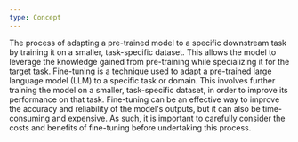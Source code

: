 ```yaml
---
type: Concept
---
```


The process of adapting a pre-trained model to a specific downstream task by training it on a smaller, task-specific dataset. This allows the model to leverage the knowledge gained from pre-training while specializing it for the target task. Fine-tuning is a technique used to adapt a pre-trained large language model (LLM) to a specific task or domain. This involves further training the model on a smaller, task-specific dataset, in order to improve its performance on that task. Fine-tuning can be an effective way to improve the accuracy and reliability of the model's outputs, but it can also be time-consuming and expensive. As such, it is important to carefully consider the costs and benefits of fine-tuning before undertaking this process.